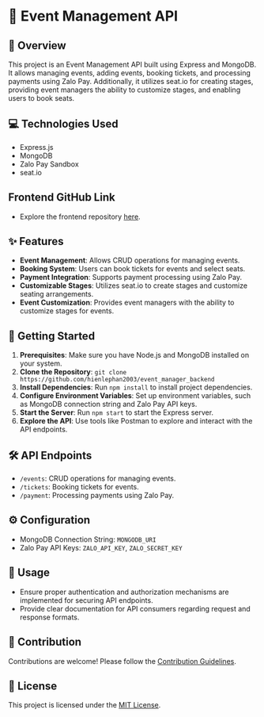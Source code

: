 # 🚀 Event Management API

## 📝 Overview
This project is an Event Management API built using Express and MongoDB. It allows managing events, adding events, booking tickets, and processing payments using Zalo Pay. Additionally, it utilizes seat.io for creating stages, providing event managers the ability to customize stages, and enabling users to book seats.

## 💻 Technologies Used
- Express.js
- MongoDB
- Zalo Pay Sandbox
- seat.io

## Frontend GitHub Link
- Explore the frontend repository [here](https://github.com/vocongbinh/event_manager).

## ✨ Features
- **Event Management**: Allows CRUD operations for managing events.
- **Booking System**: Users can book tickets for events and select seats.
- **Payment Integration**: Supports payment processing using Zalo Pay.
- **Customizable Stages**: Utilizes seat.io to create stages and customize seating arrangements.
- **Event Customization**: Provides event managers with the ability to customize stages for events.

## 🚀 Getting Started
1. **Prerequisites**: Make sure you have Node.js and MongoDB installed on your system.
2. **Clone the Repository**: `git clone https://github.com/hienlephan2003/event_manager_backend`
3. **Install Dependencies**: Run `npm install` to install project dependencies.
4. **Configure Environment Variables**: Set up environment variables, such as MongoDB connection string and Zalo Pay API keys.
5. **Start the Server**: Run `npm start` to start the Express server.
6. **Explore the API**: Use tools like Postman to explore and interact with the API endpoints.

## 🛠️ API Endpoints
- `/events`: CRUD operations for managing events.
- `/tickets`: Booking tickets for events.
- `/payment`: Processing payments using Zalo Pay.

## ⚙️ Configuration
- MongoDB Connection String: `MONGODB_URI`
- Zalo Pay API Keys: `ZALO_API_KEY`, `ZALO_SECRET_KEY`

## 📖 Usage
- Ensure proper authentication and authorization mechanisms are implemented for securing API endpoints.
- Provide clear documentation for API consumers regarding request and response formats.

## 🤝 Contribution
Contributions are welcome! Please follow the [Contribution Guidelines](CONTRIBUTING.md).

## 📝 License
This project is licensed under the [MIT License](LICENSE).

